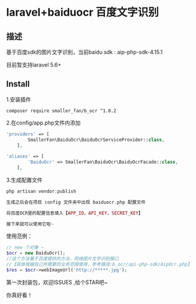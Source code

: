 # laravel+baiduocr 百度文字识别

## 描述

基于百度sdk的图片文字识别，当前baidu sdk : aip-php-sdk-4.15.1

目前暂支持laravel 5.6+

## Install
1.安装插件
```
composer require smaller_fan/b_ocr ^1.0.2
```


2.在config/app.php文件内添加
```php
'providers' => [
        SmallerFan\BaiduOcr\BaiduOcrServiceProvider::class,
    ],
    
'aliases' => [
        'BaiduOcr' => SmallerFan\BaiduOcr\BaiduOcrFacade::class,
    ],
```
3.生成配置文件
```php
php artisan vendor:publish

生成之后会在项目 config 文件夹中出现 baiduocr.php 配置文件

将百度OCR里的配置信息填入【APP_ID，API_KEY，SECRET_KEY】

接下来就可以使用它啦~
```

使用范例：
```php
// new 个对象 ~ 
$ocr = new BaiduOcr();
//这个方法基于百度提供的方法，网络图片文字识别接口
//【具体根据自己所需要的业务范围使用，参考路径:b_ocr/api-php-sdk/AipOcr.php】
$res = $ocr->webImageUrl('http://*****.jpg');
```
第一次封装包，欢迎ISSUES ,给个STAR吧~

你真好看！